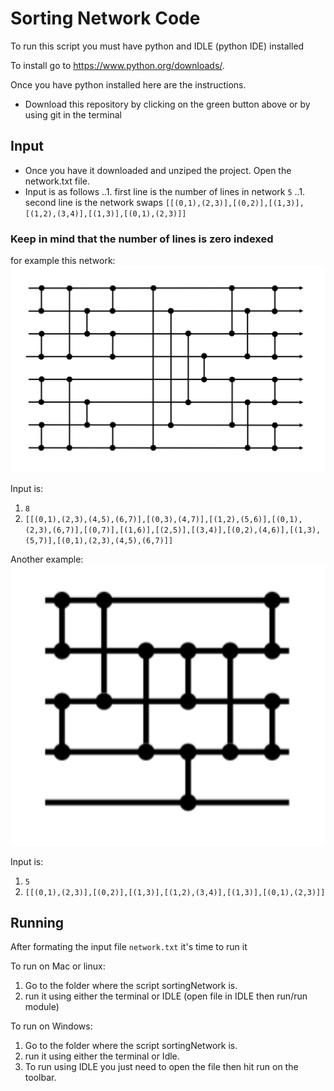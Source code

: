 # Sorting Network Code

To run this script you must have python and IDLE (python IDE) installed

To install go to <https://www.python.org/downloads/>.

Once you have python installed here are the instructions.

* Download this repository by clicking on the green button above or by using git in the terminal

## Input
* Once you have it downloaded and unziped the project. Open the network.txt file.
* Input is as follows
..1. first line is the number of lines in network `5`
..1. second line is the network swaps `[[(0,1),(2,3)],[(0,2)],[(1,3)],[(1,2),(3,4)],[(1,3)],[(0,1),(2,3)]]`

### Keep in mind that the number of lines is zero indexed

for example this network:
![alt text](https://github.com/abasnfarah/sortingNetwork/blob/master/img/SortingNetwork1.png "file 1")

Input is:
1. `8`
2. `[[(0,1),(2,3),(4,5),(6,7)],[(0,3),(4,7)],[(1,2),(5,6)],[(0,1),(2,3),(6,7)],[(0,7)],[(1,6)],[(2,5)],[(3,4)],[(0,2),(4,6)],[(1,3),(5,7)],[(0,1),(2,3),(4,5),(6,7)]]`

Another example:
![alt text](https://github.com/abasnfarah/sortingNetwork/blob/master/img/SortingNetwork2.png "file 2")

Input is:
1. `5`
2. `[[(0,1),(2,3)],[(0,2)],[(1,3)],[(1,2),(3,4)],[(1,3)],[(0,1),(2,3)]]`

## Running
After formating the input file `network.txt` it's time to run it

To run on Mac or linux:

1. Go to the folder where the script sortingNetwork is.
2. run it using either the terminal or IDLE (open file in IDLE then run/run module)

To run on Windows:

1. Go to the folder where the script sortingNetwork is.
2. run it using either the terminal or Idle.
3. To run using IDLE you just need to open the file then hit run on the toolbar.


